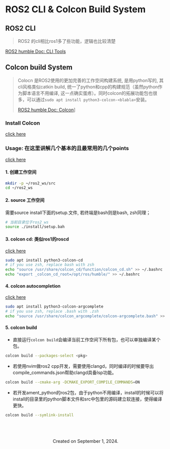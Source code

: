 # ROS2 CLI & Colcon Build System

## ROS2 CLI

> ROS2 的cli相比ros1多了些功能，逻辑也比较清楚


[ROS2 humble Doc: CLI Tools](https://docs.ros.org/en/humble/Tutorials/Beginner-CLI-Tools.html#)


## Colcon build System

> Colocn 是ROS2使用的更加完善的工作空间构建系统, 是用python写的, 其cli风格类似catkin build, 统一了python和cpp的构建规范（虽然python作为脚本语言不用编译, 这一点确实蛋疼）。同时colcon的拓展功能包也很多，可以通过`sudo apt install python3-colcon-<blabla>`安装。
>
> [ROS2 humble Doc: Colcon](https://docs.ros.org/en/humble/Tutorials/Beginner-Client-Libraries/Colcon-Tutorial.html#install-colcon)]

### Install Colcon
[click here](https://docs.ros.org/en/humble/Installation.html)

### Usage: 在这里讲解几个基本的且最常用的几个points
[click here](https://docs.ros.org/en/humble/Tutorials/Beginner-Client-Libraries/Colcon-Tutorial.html#create-a-workspace)

#### 1. 创建工作空间
```bash
mkdir -p ~/ros2_ws/src
cd ~/ros2_ws
```


#### 2. source 工作空间
需要source install下面的setup.<shell>文件, 若终端是bash则<shell>是bash, zsh同理；
```bash
# 当前目录位于ros2_ws
source ./install/setup.bah
```

#### 3. colcon cd: 类似ros1的roscd
[click here](https://docs.ros.org/en/humble/Tutorials/Beginner-Client-Libraries/Colcon-Tutorial.html#setup-colcon-cd)
```bash
sudo apt install python3-colcon-cd
# if you use zsh, replace bash with zsh
echo "source /usr/share/colcon_cd/function/colcon_cd.sh" >> ~/.bashrc
echo "export _colcon_cd_root=/opt/ros/humble/" >> ~/.bashrc
```

#### 4. colcon autocompletion
[click here](https://docs.ros.org/en/humble/Tutorials/Beginner-Client-Libraries/Colcon-Tutorial.html#setup-colcon-tab-completion)
```bash
sudo apt install python3-colcon-argcomplete 
# if you use zsh, replace .bash with .zsh
echo "source /usr/share/colcon_argcomplete/colcon-argcomplete.bash" >> ~/.bashrc
```

#### 5. colcon build

-  直接运行`colcon build`会编译当前工作空间下所有包，也可以单独编译某个包。

```bash
colcon build --packages-select <pkg>
```

- 若使用nvim做ros2 cpp开发，需要使用clangd，同时编译的时候要导出compile_commands.json帮助clangd具备lsp功能。

```bash
colcon build --cmake-arg -DCMAKE_EXPORT_COMPILE_COMMANDS=ON
```

- 若开发ament_python的ros2包，由于python不用编译，install的时候可以将install的目录里的python脚本文件和src中包里的源码建立软连接，使得编译更快。
```bash
colcon build --symlink-install
```






<!-- 末尾 -->
<br>
<br>
<br>

<center>
Created on September 1, 2024.
</center>

<br>
<br>
